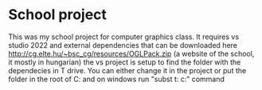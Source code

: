 # School project
This was my school project for computer graphics class. It requires vs studio 2022 and external dependencies that can be downloaded here http://cg.elte.hu/~bsc_cg/resources/OGLPack.zip (a website of the school, it mostly in hungarian)
the vs project is setup to find the folder with the dependecies in T drive. You can either change it in the project or put the folder in the root of C: and on windows run "subst t: c:\" command
